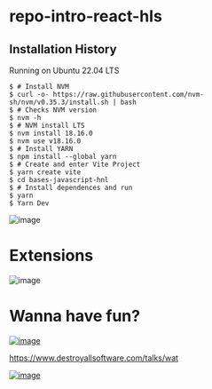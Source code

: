 # repo-intro-react-hls

## Installation History

Running on Ubuntu 22.04 LTS

```
$ # Install NVM
$ curl -o- https://raw.githubusercontent.com/nvm-sh/nvm/v0.35.3/install.sh | bash  
$ # Checks NVM version
$ nvm -h
$ # NVM install LTS
$ nvm install 18.16.0
$ nvm use v18.16.0
$ # Install YARN
$ npm install --global yarn
$ # Create and enter Vite Project
$ yarn create vite
$ cd bases-javascript-hnl
$ # Install dependences and run
$ yarn
$ Yarn Dev
```

![image](https://user-images.githubusercontent.com/3067335/233666524-74f097f5-e58f-41f2-af32-da2c7bf0f6e5.png)


# Extensions

![image](https://user-images.githubusercontent.com/3067335/233666449-2a0f1bf6-400b-4731-843c-ff8222d05f4a.png)

# Wanna have fun?

[![image](https://user-images.githubusercontent.com/3067335/233666603-183a529a-5baf-4229-808d-3b38df7054dc.png)](https://www.youtube.com/watch?v=DibH4GRRWQU)

https://www.destroyallsoftware.com/talks/wat

[![image](https://user-images.githubusercontent.com/3067335/233667016-ea7989a6-089c-4a66-9be1-65d9563a725f.png)](https://www.destroyallsoftware.com/talks/wat)

